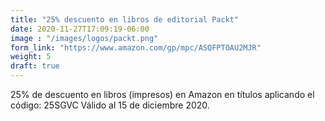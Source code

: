 ```yaml
---
title: "25% descuento en libros de editorial Packt"
date: 2020-11-27T17:09:19-06:00
image : "/images/logos/packt.png"
form_link: "https://www.amazon.com/gp/mpc/ASQFPTOAU2MJR"
weight: 5
draft: true
---
```


25% de descuento en libros (impresos) en Amazon en títulos aplicando el código: 25SGVC 
Válido al 15 de diciembre 2020.
 
